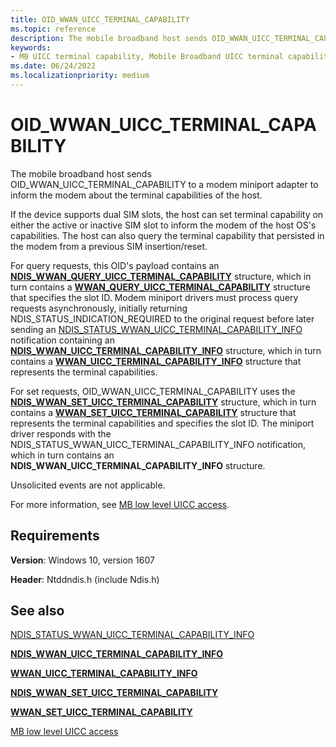 ```yaml
---
title: OID_WWAN_UICC_TERMINAL_CAPABILITY
ms.topic: reference
description: The mobile broadband host sends OID_WWAN_UICC_TERMINAL_CAPABILITY to inform the modem about the terminal capabilities of the host. 
keywords:
- MB UICC terminal capability, Mobile Broadband UICC terminal capability, Mobile Broadband miniport driver UICC terminal capability
ms.date: 06/24/2022
ms.localizationpriority: medium
---
```


# OID_WWAN_UICC_TERMINAL_CAPABILITY

The mobile broadband host sends OID_WWAN_UICC_TERMINAL_CAPABILITY to a modem miniport adapter to inform the modem about the terminal capabilities of the host.

If the device supports dual SIM slots, the host can set terminal capability on either the active or  inactive SIM slot to inform the modem of the host OS's capabilities. The host can also query the terminal capability that persisted in the modem from a previous SIM insertion/reset.

For query requests, this OID's payload contains an [**NDIS_WWAN_QUERY_UICC_TERMINAL_CAPABILITY**](/windows-hardware/drivers/ddi/ndiswwan/ns-ndiswwan-ndis_wwan_query_uicc_terminal_capability) structure, which in turn contains a [**WWAN_QUERY_UICC_TERMINAL_CAPABILITY**](/windows-hardware/drivers/ddi/wwan/ns-wwan-wwan_query_uicc_terminal_capability) structure that specifies the slot ID.  Modem miniport drivers must process query requests asynchronously, initially returning NDIS_STATUS_INDICATION_REQUIRED to the original request before later sending an [NDIS_STATUS_WWAN_UICC_TERMINAL_CAPABILITY_INFO](ndis-status-wwan-uicc-terminal-capability-info.md) notification containing an [**NDIS_WWAN_UICC_TERMINAL_CAPABILITY_INFO**](/windows-hardware/drivers/ddi/ndiswwan/ns-ndiswwan-ndis_wwan_uicc_terminal_capability_info) structure, which in turn contains a [**WWAN_UICC_TERMINAL_CAPABILITY_INFO**](/windows-hardware/drivers/ddi/wwan/ns-wwan-wwan_uicc_terminal_capability_info) structure that represents the terminal capabilities.

For set requests, OID_WWAN_UICC_TERMINAL_CAPABILITY uses the [**NDIS_WWAN_SET_UICC_TERMINAL_CAPABILITY**](/windows-hardware/drivers/ddi/ndiswwan/ns-ndiswwan-ndis_wwan_set_uicc_terminal_capability) structure, which in turn contains a [**WWAN_SET_UICC_TERMINAL_CAPABILITY**](/windows-hardware/drivers/ddi/wwan/ns-wwan-wwan_set_uicc_terminal_capability) structure that represents the terminal capabilities and specifies the slot ID. The miniport driver responds with the NDIS_STATUS_WWAN_UICC_TERMINAL_CAPABILITY_INFO notification, which in turn contains an **NDIS_WWAN_UICC_TERMINAL_CAPABILITY_INFO** structure.

Unsolicited events are not applicable.

For more information, see [MB low level UICC access](mb-low-level-uicc-access.md).

## Requirements

**Version**: Windows 10, version 1607

**Header**: Ntddndis.h (include Ndis.h)

## See also

[NDIS_STATUS_WWAN_UICC_TERMINAL_CAPABILITY_INFO](ndis-status-wwan-uicc-terminal-capability-info.md)

[**NDIS_WWAN_UICC_TERMINAL_CAPABILITY_INFO**](/windows-hardware/drivers/ddi/ndiswwan/ns-ndiswwan-ndis_wwan_uicc_terminal_capability_info)

[**WWAN_UICC_TERMINAL_CAPABILITY_INFO**](/windows-hardware/drivers/ddi/wwan/ns-wwan-wwan_uicc_terminal_capability_info)

[**NDIS_WWAN_SET_UICC_TERMINAL_CAPABILITY**](/windows-hardware/drivers/ddi/ndiswwan/ns-ndiswwan-ndis_wwan_set_uicc_terminal_capability)

[**WWAN_SET_UICC_TERMINAL_CAPABILITY**](/windows-hardware/drivers/ddi/wwan/ns-wwan-wwan_set_uicc_terminal_capability)

[MB low level UICC access](mb-low-level-uicc-access.md)
